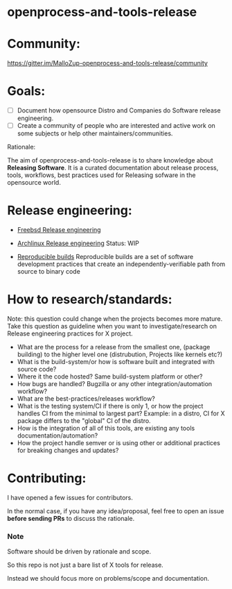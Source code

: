# openprocess-and-tools-release

# Community:

https://gitter.im/MalloZup-openprocess-and-tools-release/community


# Goals:

- [ ] Document how opensource Distro and Companies do Software release engineering.
- [ ] Create a community of people who are interested and active work on some subjects or help other maintainers/communities.

Rationale:

The aim of openprocess-and-tools-release is to share knowledge about **Releasing Software**.
It is a curated documentation about release process, tools, workflows, best practices used for Releasing sofware in the opensource world.



# Release engineering:

* [Freebsd Release engineering](doc/freebsd.md)

* [Archlinux Release engineering](doc/archlinux.md) Status: WIP

* [Reproducible builds](https://reproducible-builds.org) 
  Reproducible builds are a set of software development practices that create an independently-verifiable path from source to binary code
 
  

# How to research/standards:

Note: this question could change when the projects becomes more mature.
Take this question as guideline when you want to investigate/research on Release engineering practices for X project.


- What are the process for a release from the smallest one, (package building) to the higher level one (distrubution, Projects like kernels etc?)
- What is the build-system/or how is software built and integrated with source code?
- Where it the code hosted? Same build-system platform or other?
- How bugs are handled? Bugzilla or any other integration/automation workflow?
- What are the best-practices/releases workflow? 
- What is the testing system/CI if there is only 1, or how the project handles CI from the minimal to largest part? Example: in a distro, CI for X package differs to the "global" CI of the distro.
- How is the integration of all of this tools, are existing any tools documentation/automation?
- How the project handle semver or is using other or additional practices for breaking changes and updates?

# Contributing:

I have opened a few issues for contributors.

In the normal case, if you have any idea/proposal, feel free to open an issue **before sending PRs** to discuss the rationale.


### Note

Software should be driven by rationale and scope.

So this repo is not just a bare list of X tools for release. 

Instead we should focus more on problems/scope and documentation.
